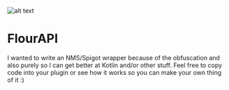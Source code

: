 ![alt text](https://cdn.discordapp.com/attachments/932694091156815882/942446909753270343/flourapibannerandcaption.png)

 # FlourAPI
 
I wanted to write an NMS/Spigot wrapper because of the obfuscation and also purely so I can get better at Kotlin and/or other stuff.
Feel free to copy code into your plugin or see how it works so you can make your own thing of it :) 
